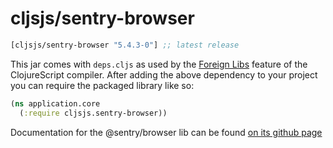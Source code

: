 # cljsjs/sentry-browser

[](dependency)
```clojure
[cljsjs/sentry-browser "5.4.3-0"] ;; latest release
```
[](/dependency)

This jar comes with `deps.cljs` as used by the [Foreign Libs][flibs] feature
of the ClojureScript compiler. After adding the above dependency to your project
you can require the packaged library like so:

```clojure
(ns application.core
  (:require cljsjs.sentry-browser))
```

Documentation for the @sentry/browser lib can be found [on its github page](https://github.com/getsentry/sentry-javascript)

[flibs]: https://clojurescript.org/reference/packaging-foreign-deps
